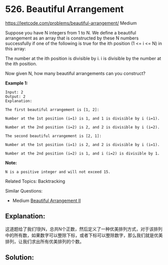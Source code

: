 # 526. Beautiful Arrangement
<https://leetcode.com/problems/beautiful-arrangement/>
Medium


Suppose you have N integers from 1 to N. We define a beautiful arrangement as an array that is constructed by these N numbers successfully if one of the following is true for the ith position (1 <= i <= N) in this array:

The number at the ith position is divisible by i.
i is divisible by the number at the ith position.
 

Now given N, how many beautiful arrangements can you construct?

**Example 1:**

    Input: 2
    Output: 2
    Explanation: 

    The first beautiful arrangement is [1, 2]:

    Number at the 1st position (i=1) is 1, and 1 is divisible by i (i=1).

    Number at the 2nd position (i=2) is 2, and 2 is divisible by i (i=2).

    The second beautiful arrangement is [2, 1]:

    Number at the 1st position (i=1) is 2, and 2 is divisible by i (i=1).

    Number at the 2nd position (i=2) is 1, and i (i=2) is divisible by 1.
 

**Note:**

    N is a positive integer and will not exceed 15.


Related Topics: Backtracking

Similar Questions: 
* Medium [Beautiful Arrangement II](https://leetcode.com/problems/beautiful-arrangement-ii/)

## Explanation: 
这道题给了我们1到N，总共N个正数，然后定义了一种优美排列方式，对于该排列中的所有数，如果数字可以整除下标，或者下标可以整除数字，那么我们就是优美排列，让我们求出所有优美排列的个数。


## Solution: 